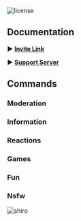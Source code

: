 ![license](https://img.shields.io/badge/License-Mozilla%20Public%20License%202.0-green.svg)


## Documentation
**►** [**Invite Link**](https://goo.gl/KbFYzT)

**►** [**Support Server**](https://discord.gg/ypEBGHB)

## Commands
### Moderation
### Information
### Reactions
### Games
### Fun
### Nsfw
![shiro](https://i.imgur.com/hq7t1v1.jpg)
